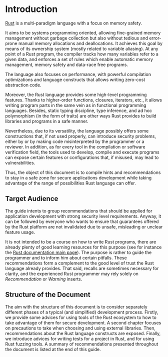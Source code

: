# Introduction

[Rust](https://www.rust-lang.org) is a multi-paradigm language with a focus on
memory safety.

It aims to be systems programming oriented, allowing fine-grained memory
management without garbage collection but also without tedious and error-prone
manual memory allocations and deallocations. It achieves this goal by means of
its ownership system (mostly related to variable aliasing). At any point of a
Rust program, the compiler tracks how many variables refer to a given data, and
enforces a set of rules which enable automatic memory management, memory safety
and data-race free programs.

The language also focuses on performance, with powerful compilation
optimizations and language constructs that allows writing zero-cost abstraction
code.

Moreover, the Rust language provides some high-level programming features.
Thanks to higher-order functions, closures, iterators, etc., it allows writing
program parts in the same vein as in functional programming languages.
Besides, static typing discipline, type inference, and ad hoc polymorphism (in
the form of traits) are other ways Rust provides to build libraries and programs
in a safe manner.

Nevertheless, due to its versatility, the language possibly offers some
constructions that, if not used properly, can introduce security problems,
either by or by making code misinterpreted by the programmer or a reviewer. In
addition, as for every tool in the compilation or software verification field,
the tools used to develop, compile and execute programs can expose certain
features or configurations that, if misused, may lead to vulnerabilities.

Thus, the object of this document is to compile hints and recommendations to
stay in a safe zone for secure applications development while taking advantage
of the range of possibilities Rust language can offer.

## Target Audience

The guide intents to group recommendations that should be applied for
application development with strong security level requirements. Anyway, it can
be followed by everyone who wants to ensure that guarantees offered by the Rust
platform are not invalidated due to unsafe, misleading or unclear feature usage.

It is not intended to be a course on how to write Rust programs, there are
already plenty of good learning resources for this purpose
(see for instance the
[Rust documentation main page](https://doc.rust-lang.org)).
The purpose is rather to guide the programmer and to inform him about certain
pitfalls. These recommendations form a complement to the good level of trust
the Rust language already provides. That said, recalls are sometimes necessary
for clarity, and the experienced Rust programmer may rely solely on
*Recommendation* or *Warning* inserts.

## Structure of the Document

The aim with the structure of this document is to consider separately different
phases of a typical (and simplified) development process. Firstly, we provide
some advices for using tools of the Rust ecosystem to how to take advantage
of them for secure development. A second chapter focuses on precautions to
take when choosing and using external libraries. Then, recommendations about
the Rust language constructs are exposed. Finally, we introduce advices for
writing tests for a project in Rust, and for using Rust fuzzing tools.
A summary of recommendations presented throughout the document is listed at the
end of this guide.
